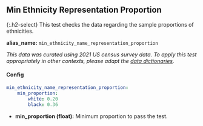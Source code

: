 
## Min Ethnicity Representation Proportion

<div class="main-docs" markdown="1"><div class="h3-box" markdown="1">

{:.h2-select}
This test checks the data regarding the sample proportions of ethnicities.

**alias_name:** `min_ethnicity_name_representation_proportion`

<i class="fa fa-info-circle"></i>
<em>This data was curated using 2021 US census survey data. To apply this test appropriately in other contexts, please adapt the [data dictionaries](https://github.com/JohnSnowLabs/nlptest/blob/main/nlptest/transform/utils.py).</em>

#### Config
```yaml
min_ethnicity_name_representation_proportion:
    min_proportion: 
        white: 0.20
        black: 0.36                
```

- **min_proportion (float):** Minimum proportion to pass the test.

<!-- #### Examples -->
